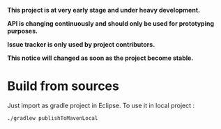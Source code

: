
**This project is at very early stage and under heavy development.**

**API is changing continuously and should only be used for prototyping purposes.**

**Issue tracker is only used by project contributors.**

**This notice will changed as soon as the project become stable.**

# Build from sources

Just import as gradle project in Eclipse. To use it in local project :

`./gradlew publishToMavenLocal`
